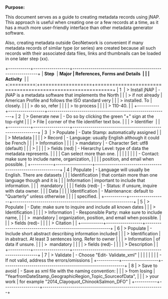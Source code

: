 **Purpose:**

This document serves as a guide to creating metadata records using jNAP.
This approach is useful when creating one or a few records at a time, as
it has a much more user-friendly interface than other metadata generator
software.

Also, creating metadata outside GeoNetwork is convenient if many
metadata records of similar type (or series) are created because all
such records with their associated data files, links and thumbnails can
be loaded in one later step (xx). 

+-----------+------------------+------------------------------------------------------------+
| **Step**  | **Major          | **References, Forms and Details**                          |
|           | Activity**       |                                                            |
+:=========:+==================+============================================================+
| 1         | > Install jNAP   | - jNAP is a metadata software that implements the North    |
|           | > if not already |   American Profile and follows the ISO standard very       |
|           | > installed. To  |   closely.                                                 |
|           | > do so, refer   |                                                            |
|           | > to process     |                                                            |
|           | > 110-40.        |                                                            |
+-----------+------------------+------------------------------------------------------------+
| 2         | > Generate new   | - Do so by clicking the green "+" sign at the top-right    |
|           | > File           |   corner of the file identifier text box.                  |
|           | > Identifier     |                                                            |
+-----------+------------------+------------------------------------------------------------+
| 3         | > Populate       | - Date Stamp: automatically assigned                       |
|           | > Metadata       |                                                            |
|           | > Record         | - Language: usually English although it could be French    |
|           | > Information    |                                                            |
|           | > mandatory      | - Character Set: utf8 (default)                            |
|           | >                |                                                            |
|           | > fields (red)   | - Hierarchy Level: type of data the metadata represents.   |
|           |                  |   Can select more than one.                                |
|           |                  |                                                            |
|           |                  | - Contact: make sure to include name, organization,        |
|           |                  |   position, and email when possible.                       |
+-----------+------------------+------------------------------------------------------------+
| 4         | Populate         | - Language will usually be English. There are datasets     |
|           | Identification   |   that contain more than one language though and it is     |
|           | Information      |   important to include that information.                   |
|           |  mandatory       |                                                            |
|           | fields (red)-    | - Status: if unsure, inquire with data owner.              |
|           | Data             |                                                            |
|           | Identification   | - Maintenance: default to "Quarterly" unless otherwise     |
|           |                  |   specified.                                               |
+-----------+------------------+------------------------------------------------------------+
| 5         | > Populate       | - Date: make sure to inquire and include all known dates   |
|           | > Identification |                                                            |
|           | > Information    | - Responsible Party: make sure to include name,            |
|           | >  mandatory     |   organization, position, and email when possible.         |
|           | > fields (red)-  |                                                            |
|           | > Citation       |                                                            |
+-----------+------------------+------------------------------------------------------------+
| 6         | > Populate       | - Include short abstract describing information included   |
|           | > Identification |   in abstract. At least 3 sentences long. Refer to owner   |
|           | > Information    |   of data if unsure.                                       |
|           | >  mandatory     |                                                            |
|           | > fields (red)-  |                                                            |
|           | > Description    |                                                            |
+-----------+------------------+------------------------------------------------------------+
| 7         | > Validate       | - Choose "Edit- Validate_xml"                              |
|           |                  |                                                            |
|           |                  | - If not valid, address the errors/omissions               |
+-----------+------------------+------------------------------------------------------------+
| 8         | > Save to avoid  | - Save as xml file with the naming convention:             |
|           | > from losing    |   "YearfromDateStamp_GeographicRegion_Topic_SourceofData", |
|           | > your work      |   for example "2014_Clayoquot_ChinookSalmon_DFO"           |
+-----------+------------------+------------------------------------------------------------+
